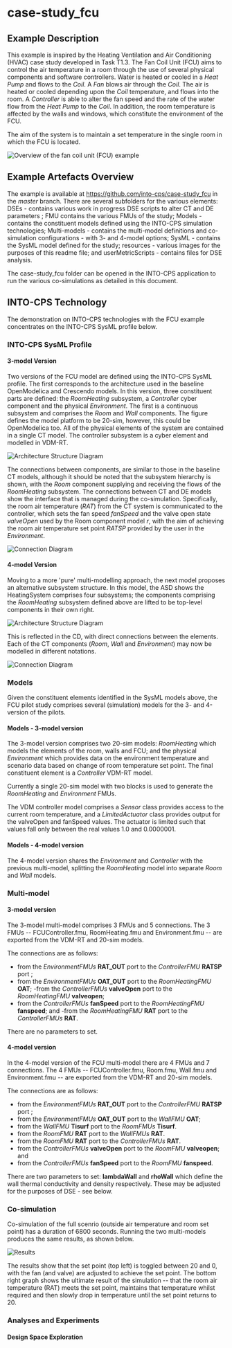 # case-study_fcu

## Example Description

This example is inspired by the Heating Ventilation and Air Conditioning (HVAC) case study developed in Task T1.3. The Fan Coil Unit (FCU) aims to control the  air temperature in a room through the use of several physical components and software controllers. Water is heated or cooled in a *Heat Pump* and flows to the *Coil*. A *Fan* blows air through the *Coil*. The air is heated or cooled depending upon the *Coil* temperature, and flows into the room. A *Controller* is able to alter the fan speed and the rate of the water flow from the *Heat Pump* to the *Coil*.  In addition, the room temperature is affected by the walls and windows, which constitute the environment of the FCU.

The aim of the system is to maintain a set temperature in the single room in which the FCU is located.


![Overview of the fan coil unit (FCU) example](resources/fcu_overview.png?raw=true "Overview of the fan coil unit (FCU) example")

## Example Artefacts Overview

The example is available at https://github.com/into-cps/case-study_fcu in the *master* branch. There are several subfolders for the various elements: DSEs - contains various work in progress DSE scripts to alter CT and DE parameters ; FMU contains the various FMUs of the study; Models - contains the constituent models defined using the INTO-CPS simulation technologies; Multi-models - contains the multi-model definitions and co-simulation configurations - with 3- and 4-model options; SysML - contains the SysML model defined for the study; resources - various images for the purposes of this readme file; and userMetricScripts - contains files for DSE analysis. 

The case-study_fcu folder can be opened in the INTO-CPS application to run the various co-simulations as detailed in this document.


## INTO-CPS Technology

The demonstration on INTO-CPS technologies with the FCU example concentrates on the INTO-CPS SysML profile below.

### INTO-CPS SysML Profile

#### 3-model Version

Two versions of the FCU model are defined using the INTO-CPS SysML profile. The first corresponds to the architecture used in the baseline OpenModelica and Crescendo models. In this version, three constituent parts are defined: the *RoomHeating* subsystem, a *Controller* cyber component and the physical *Environment*. The first is a continuous subsystem and comprises the *Room* and *Wall* components.  The figure defines the model platform to be 20-sim, however, this could be OpenModelica too. All of the physical elements of the system are contained in a single CT model. The controller subsystem is a cyber element and modelled in VDM-RT.

![Architecture Structure Diagram](resources/fcu_sysml_asd.png?raw=true "Architecture Structure Diagram")

The connections between components, are similar to those in the baseline CT models, although it should be noted that the subsystem hierarchy is shown, with the *Room* component supplying and receiving the flows of the *RoomHeating* subsystem. The connections between CT and DE models show the interface that is managed during the co-simulation. Specifically, the room air temperature (*RAT*) from the CT system is communicated to the controller, which sets the fan speed *fanSpeed* and the valve open state *valveOpen* used by the Room component model *r*, with the aim of achieving the room air temperature set point *RATSP* provided by the user in the *Environment*. 

![Connection Diagram](resources/fcu_sysml_cd.png?raw=true "Connection Diagram")


#### 4-model Version

Moving to a more 'pure' multi-modelling approach, the next model proposes an alternative subsystem structure. In this model, the ASD shows the HeatingSystem comprises four subsystems; the components comprising the *RoomHeating* subsystem defined above are lifted to be top-level components in their own right. 

![Architecture Structure Diagram](resources/fcu_sysml_asd_mm.png?raw=true "Architecture Structure Diagram")

This is reflected in the CD, with direct connections between the elements. Each of the CT components (*Room*, *Wall* and *Environment*) may now be modelled in different notations.

![Connection Diagram](resources/fcu_sysml_cd_mm.png?raw=true "Connection Diagram")

### Models

Given the constituent elements identified in the SysML models above, the FCU pilot study comprises several (simulation) models for the 3- and 4-version of the pilots.

#### Models - 3-model version

The 3-model version comprises two 20-sim models: *RoomHeating* which models the elements of the room, walls and FCU; and the physical *Environment* which provides data on the environment temperature and scenario data based on change of room temperature set point. The final constituent element is a *Controller* VDM-RT model.



Currently a single 20-sim model with two blocks is used to generate the *RoomHeating* and *Environment* FMUs. 


The VDM controller model comprises a *Sensor* class provides access to the current room temperature, and a *LimitedActuator* class  provides output for the valveOpen and fanSpeed values. The actuator is limited such that values fall only between the real values 1.0 and 0.0000001.

#### Models - 4-model version

The 4-model version shares the *Environment* and *Controller* with the previous multi-model, splitting the *RoomHeating* model into separate *Room* and *Wall* models. 


### Multi-model

#### 3-model version

The 3-model multi-model comprises 3 FMUs and 5 connections. The 3 FMUs -- FCUController.fmu, RoomHeating.fmu and Environment.fmu -- are exported from the VDM-RT and 20-sim models.  

The connections are as follows: 

- from the *EnvironmentFMUs* **RAT_OUT** port to the *ControllerFMU* **RATSP** port ;
- from the *EnvironmentFMUs* **OAT_OUT** port to the *RoomHeatingFMU* **OAT**;
-from the *ControllerFMUs* **valveOpen** port to the *RoomHeatingFMU* **valveopen**;
- from the *ControllerFMUs* **fanSpeed** port to the *RoomHeatingFMU* **fanspeed**; and
-from the *RoomHeatingFMU* **RAT** port to the *ControllerFMUs* **RAT**.

There are no parameters to set.

#### 4-model version

In the 4-model version of the FCU multi-model there are 4 FMUs and 7 connections. The 4 FMUs -- FCUController.fmu, Room.fmu, Wall.fmu and Environment.fmu -- are exported from the VDM-RT and 20-sim models.  

The connections are as follows: 
- from the *EnvironmentFMUs* **RAT\_OUT** port to the *ControllerFMU* **RATSP** port ;
- from the *EnvironmentFMUs* **OAT\_OUT** port to the *WallFMU* **OAT**;
- from the *WallFMU* **Tisurf** port to the *RoomFMUs* **Tisurf**.
- from the *RoomFMU* **RAT** port to the *WallFMUs* **RAT**.
- from the *RoomFMU* **RAT** port to the *ControllerFMUs* **RAT**.
- from the *ControllerFMUs* **valveOpen** port to the *RoomFMU* **valveopen**; and
- from the *ControllerFMUs* **fanSpeed** port to the *RoomFMU* **fanspeed**.


There are two parameters to set: **lambdaWall** and **rhoWall** which define the wall thermal conductivity and density respectively. These may be adjusted for the purposes of DSE - see below.


### Co-simulation

Co-simulation of the full scenrio (outside air temperature and room set point) has a duration of 6800 seconds. Running the two multi-models produces the same results, as shown below.

![Results](resources/fcu_results.PNG?raw=true "Results")

The results show that the set point (top left) is toggled between 20 and 0, with the fan (and valve) are adjusted to achieve the set point. The bottom right graph shows the ultimate result of the simulation -- that the room air temperature (RAT) meets the set point, maintains that temperature whilst required and then slowly drop in temperature until the set point returns to 20.

### Analyses and Experiments

#### Design Space Exploration
